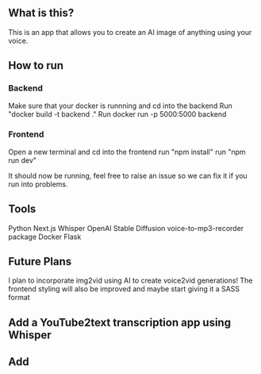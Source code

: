 ## What is this?

This is an app that allows you to create an AI image of anything using your voice.

## How to run

### Backend

Make sure that your docker is runnning and cd into the backend
Run "docker build -t backend ."
Run docker run -p 5000:5000 backend

### Frontend

Open a new terminal and cd into the frontend
run "npm install"
run "npm run dev"

It should now be running, feel free to raise an issue so we can fix it if you run into problems.

## Tools

Python
Next.js
Whisper OpenAI
Stable Diffusion
voice-to-mp3-recorder package
Docker
Flask

## Future Plans

I plan to incorporate img2vid using AI to create voice2vid generations!
The frontend styling will also be improved and maybe start giving it a SASS format

## Add a YouTube2text transcription app using Whisper

## Add
